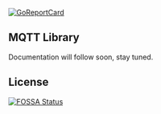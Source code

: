 [![GoReportCard](https://goreportcard.com/badge/github.com/infinimesh/mqtt-go)](https://goreportcard.com/report/github.com/infinimesh/mqtt-go) 

## MQTT Library
Documentation will follow soon, stay tuned.


## License
[![FOSSA Status](https://app.fossa.io/api/projects/git%2Bgithub.com%2Finfinimesh%2Fmqtt-go.svg?type=large)](https://app.fossa.io/projects/git%2Bgithub.com%2Finfinimesh%2Fmqtt-go?ref=badge_large)
